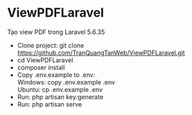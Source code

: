 # ViewPDFLaravel
Tạo view PDF trong Laravel 5.6.35

- Clone project: git clone https://github.com/TranQuangTanWeb/ViewPDFLaravel.git
- cd ViewPDFLaravel
- composer install
- Copy .env.example to .env:<br/>
 Windows: copy .env.example .env<br/>
 Ubuntu: cp .env.example .env
- Run: php artisan key:generate
- Run: php artisan serve

